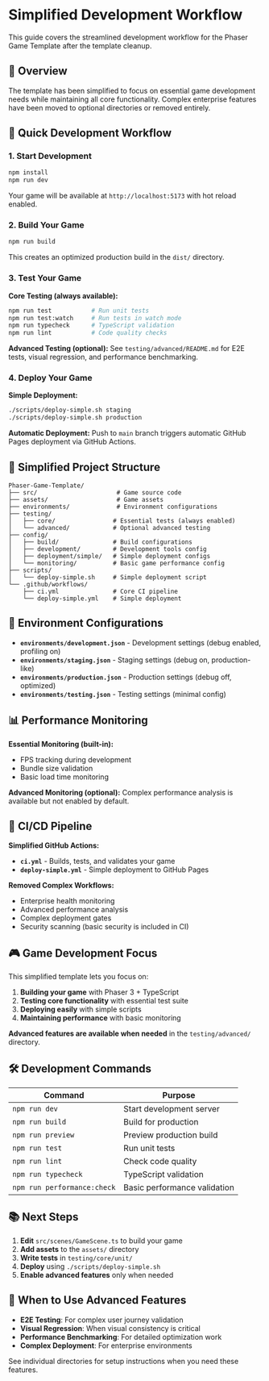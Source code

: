 # Simplified Development Workflow

This guide covers the streamlined development workflow for the Phaser Game Template after the template cleanup.

## 🎯 Overview

The template has been simplified to focus on essential game development needs while maintaining all core functionality. Complex enterprise features have been moved to optional directories or removed entirely.

## 🚀 Quick Development Workflow

### 1. Start Development

```bash
npm install
npm run dev
```

Your game will be available at `http://localhost:5173` with hot reload enabled.

### 2. Build Your Game

```bash
npm run build
```

This creates an optimized production build in the `dist/` directory.

### 3. Test Your Game

**Core Testing (always available):**
```bash
npm run test           # Run unit tests
npm run test:watch     # Run tests in watch mode
npm run typecheck      # TypeScript validation
npm run lint           # Code quality checks
```

**Advanced Testing (optional):**
See `testing/advanced/README.md` for E2E tests, visual regression, and performance benchmarking.

### 4. Deploy Your Game

**Simple Deployment:**
```bash
./scripts/deploy-simple.sh staging
./scripts/deploy-simple.sh production
```

**Automatic Deployment:**
Push to `main` branch triggers automatic GitHub Pages deployment via GitHub Actions.

## 📁 Simplified Project Structure

```
Phaser-Game-Template/
├── src/                      # Game source code
├── assets/                   # Game assets
├── environments/             # Environment configurations
├── testing/
│   ├── core/                # Essential tests (always enabled)
│   └── advanced/            # Optional advanced testing
├── config/
│   ├── build/               # Build configurations
│   ├── development/         # Development tools config
│   ├── deployment/simple/   # Simple deployment configs
│   └── monitoring/          # Basic game performance config
├── scripts/
│   └── deploy-simple.sh     # Simple deployment script
└── .github/workflows/
    ├── ci.yml               # Core CI pipeline
    └── deploy-simple.yml    # Simple deployment
```

## 🔧 Environment Configurations

- **`environments/development.json`** - Development settings (debug enabled, profiling on)
- **`environments/staging.json`** - Staging settings (debug on, production-like)
- **`environments/production.json`** - Production settings (debug off, optimized)
- **`environments/testing.json`** - Testing settings (minimal config)

## 📊 Performance Monitoring

**Essential Monitoring (built-in):**
- FPS tracking during development
- Bundle size validation
- Basic load time monitoring

**Advanced Monitoring (optional):**
Complex performance analysis is available but not enabled by default.

## 🚀 CI/CD Pipeline

**Simplified GitHub Actions:**
- **`ci.yml`** - Builds, tests, and validates your game
- **`deploy-simple.yml`** - Simple deployment to GitHub Pages

**Removed Complex Workflows:**
- Enterprise health monitoring
- Advanced performance analysis
- Complex deployment gates
- Security scanning (basic security is included in CI)

## 🎮 Game Development Focus

This simplified template lets you focus on:

1. **Building your game** with Phaser 3 + TypeScript
2. **Testing core functionality** with essential test suite
3. **Deploying easily** with simple scripts
4. **Maintaining performance** with basic monitoring

**Advanced features are available when needed** in the `testing/advanced/` directory.

## 🛠️ Development Commands

| Command | Purpose |
|---------|---------|
| `npm run dev` | Start development server |
| `npm run build` | Build for production |
| `npm run preview` | Preview production build |
| `npm run test` | Run unit tests |
| `npm run lint` | Check code quality |
| `npm run typecheck` | TypeScript validation |
| `npm run performance:check` | Basic performance validation |

## 📚 Next Steps

1. **Edit** `src/scenes/GameScene.ts` to build your game
2. **Add assets** to the `assets/` directory
3. **Write tests** in `testing/core/unit/`
4. **Deploy** using `./scripts/deploy-simple.sh`
5. **Enable advanced features** only when needed

## 🎯 When to Use Advanced Features

- **E2E Testing**: For complex user journey validation
- **Visual Regression**: When visual consistency is critical
- **Performance Benchmarking**: For detailed optimization work
- **Complex Deployment**: For enterprise environments

See individual directories for setup instructions when you need these features.
